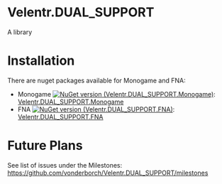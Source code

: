 # Velentr.DUAL_SUPPORT
A library

# Installation
There are nuget packages available for Monogame and FNA:
- Monogame [![NuGet version (Velentr.DUAL_SUPPORT.Monogame)](https://img.shields.io/nuget/v/Velentr.DUAL_SUPPORT.Monogame.svg?style=flat-square)](https://www.nuget.org/packages/Velentr.DUAL_SUPPORT.Monogame/): [Velentr.DUAL_SUPPORT.Monogame](https://www.nuget.org/packages/Velentr.DUAL_SUPPORT.Monogame/)
- FNA [![NuGet version (Velentr.DUAL_SUPPORT.FNA)](https://img.shields.io/nuget/v/Velentr.DUAL_SUPPORT.FNA.svg?style=flat-square)](https://www.nuget.org/packages/Velentr.DUAL_SUPPORT.FNA/): [Velentr.DUAL_SUPPORT.FNA](https://www.nuget.org/packages/Velentr.DUAL_SUPPORT.FNA/)

# Future Plans
See list of issues under the Milestones: https://github.com/vonderborch/Velentr.DUAL_SUPPORT/milestones
